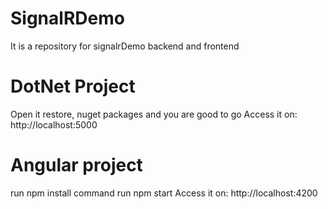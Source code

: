 # SignalRDemo
It is a repository for signalrDemo backend and frontend

# DotNet Project
Open it restore, nuget packages and you are good to go
Access it on: http://localhost:5000

# Angular project
run npm install command
run npm start
Access it on: http://localhost:4200
